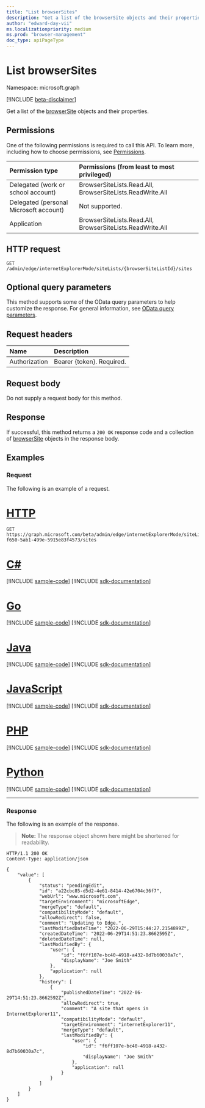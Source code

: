 ```yaml
---
title: "List browserSites"
description: "Get a list of the browserSite objects and their properties."
author: "edward-day-vii"
ms.localizationpriority: medium
ms.prod: "browser-management"
doc_type: apiPageType
---
```


# List browserSites
Namespace: microsoft.graph

[!INCLUDE [beta-disclaimer](../../includes/beta-disclaimer.md)]

Get a list of the [browserSite](../resources/browsersite.md) objects and their properties.

## Permissions
One of the following permissions is required to call this API. To learn more, including how to choose permissions, see [Permissions](/graph/permissions-reference).

|Permission type|Permissions (from least to most privileged)|
|:---|:---|
|Delegated (work or school account)|BrowserSiteLists.Read.All, BrowserSiteLists.ReadWrite.All|
|Delegated (personal Microsoft account)|Not supported.|
|Application|BrowserSiteLists.Read.All, BrowserSiteLists.ReadWrite.All|

## HTTP request

<!-- {
  "blockType": "ignored"
}
-->
``` http
GET /admin/edge/internetExplorerMode/siteLists/{browserSiteListId}/sites
```

## Optional query parameters
This method supports some of the OData query parameters to help customize the response. For general information, see [OData query parameters](/graph/query-parameters).

## Request headers
|Name|Description|
|:---|:---|
|Authorization|Bearer {token}. Required.|

## Request body
Do not supply a request body for this method.

## Response

If successful, this method returns a `200 OK` response code and a collection of [browserSite](../resources/browsersite.md) objects in the response body.

## Examples

### Request
The following is an example of a request.

# [HTTP](#tab/http)
<!-- {
  "blockType": "request",
  "name": "list_browsersite",
  "sampleKeys": ["e370d818-f650-5ab1-499e-5915e83f4573"]
}
-->
``` http
GET https://graph.microsoft.com/beta/admin/edge/internetExplorerMode/siteLists/e370d818-f650-5ab1-499e-5915e83f4573/sites
```

# [C#](#tab/csharp)
[!INCLUDE [sample-code](../includes/snippets/csharp/list-browsersite-csharp-snippets.md)]
[!INCLUDE [sdk-documentation](../includes/snippets/snippets-sdk-documentation-link.md)]

# [Go](#tab/go)
[!INCLUDE [sample-code](../includes/snippets/go/list-browsersite-go-snippets.md)]
[!INCLUDE [sdk-documentation](../includes/snippets/snippets-sdk-documentation-link.md)]

# [Java](#tab/java)
[!INCLUDE [sample-code](../includes/snippets/java/list-browsersite-java-snippets.md)]
[!INCLUDE [sdk-documentation](../includes/snippets/snippets-sdk-documentation-link.md)]

# [JavaScript](#tab/javascript)
[!INCLUDE [sample-code](../includes/snippets/javascript/list-browsersite-javascript-snippets.md)]
[!INCLUDE [sdk-documentation](../includes/snippets/snippets-sdk-documentation-link.md)]

# [PHP](#tab/php)
[!INCLUDE [sample-code](../includes/snippets/php/list-browsersite-php-snippets.md)]
[!INCLUDE [sdk-documentation](../includes/snippets/snippets-sdk-documentation-link.md)]

# [Python](#tab/python)
[!INCLUDE [sample-code](../includes/snippets/python/list-browsersite-python-snippets.md)]
[!INCLUDE [sdk-documentation](../includes/snippets/snippets-sdk-documentation-link.md)]

---

### Response
The following is an example of the response.
>**Note:** The response object shown here might be shortened for readability.
<!-- {
  "blockType": "response",
  "truncated": true,
  "@odata.type": "microsoft.graph.browserSite",
  "isCollection": true
}
-->
``` http
HTTP/1.1 200 OK
Content-Type: application/json

{
    "value": [
        {
            "status": "pendingEdit",
            "id": "a22cbc85-d5d2-4e61-8414-42e6704c36f7",
            "webUrl": "www.microsoft.com",
            "targetEnvironment": "microsoftEdge",
            "mergeType": "default",
            "compatibilityMode": "default",
            "allowRedirect": false,
            "comment": "Updating to Edge.",
            "lastModifiedDateTime": "2022-06-29T15:44:27.2154899Z",
            "createdDateTime": "2022-06-29T14:51:23.8662595Z",
            "deletedDateTime": null,
            "lastModifiedBy": {
                "user": {
                    "id": "f6ff107e-bc40-4918-a432-8d7b60030a7c",
                    "displayName": "Joe Smith"
                },
                "application": null
            },
            "history": [
                {
                    "publishedDateTime": "2022-06-29T14:51:23.8662592Z",
                    "allowRedirect": true,
                    "comment": "A site that opens in InternetExplorer11",
                    "compatibilityMode": "default",
                    "targetEnvironment": "internetExplorer11",
                    "mergeType": "default",
                    "lastModifiedBy": {
                        "user": {
                            "id": "f6ff107e-bc40-4918-a432-8d7b60030a7c",
                            "displayName": "Joe Smith"
                        },
                        "application": null
                    }
                }
            ]
        }
    ]
}
```

